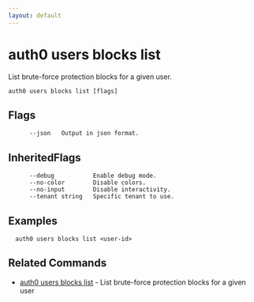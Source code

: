 ```yaml
---
layout: default
---
```

# auth0 users blocks list

List brute-force protection blocks for a given user.

```
auth0 users blocks list [flags]
```


## Flags

```
      --json   Output in json format.
```


## InheritedFlags

```
      --debug           Enable debug mode.
      --no-color        Disable colors.
      --no-input        Disable interactivity.
      --tenant string   Specific tenant to use.
```

## Examples

```
  auth0 users blocks list <user-id>
```


## Related Commands

- [auth0 users blocks list](auth0_users_blocks_list.md) - List brute-force protection blocks for a given user



